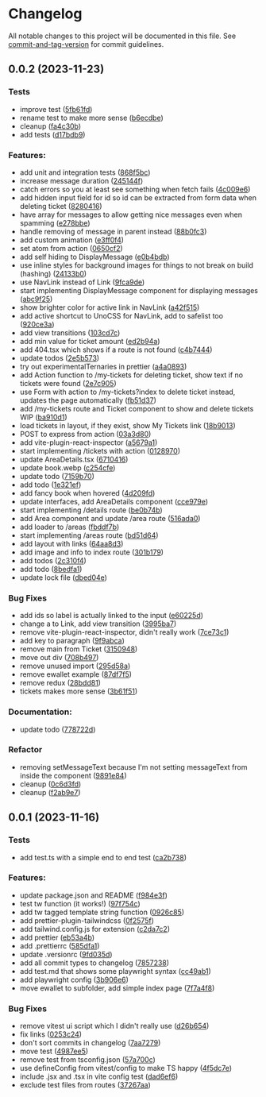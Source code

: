 # Changelog

All notable changes to this project will be documented in this file. See [commit-and-tag-version](https://github.com/absolute-version/commit-and-tag-version) for commit guidelines.

## 0.0.2 (2023-11-23)


### Tests

* improve test ([5fb61fd](https://github.com/henrikvilhelmberglund/javascript-4-assignment-2-event-frontend/commit/5fb61fdffa29951f58b380e2a0c380368a38f206))
* rename test to make more sense ([b6ecdbe](https://github.com/henrikvilhelmberglund/javascript-4-assignment-2-event-frontend/commit/b6ecdbe93f79e349179f1634b2b2ff54ba80c8cb))
* cleanup ([fa4c30b](https://github.com/henrikvilhelmberglund/javascript-4-assignment-2-event-frontend/commit/fa4c30b35bf4e2a0862a32ba8f4c03a5afbb134f))
* add tests ([d17bdb9](https://github.com/henrikvilhelmberglund/javascript-4-assignment-2-event-frontend/commit/d17bdb907fc13fea37a0db15865cc947992f319e))


### Features:

* add unit and integration tests ([868f5bc](https://github.com/henrikvilhelmberglund/javascript-4-assignment-2-event-frontend/commit/868f5bc9a3e6cda7cb295356975a36188bc284ba))
* increase message duration ([245144f](https://github.com/henrikvilhelmberglund/javascript-4-assignment-2-event-frontend/commit/245144ff27f2fa751f21e0c5a35b615c3d9b3a26))
* catch errors so you at least see something when fetch fails ([4c009e6](https://github.com/henrikvilhelmberglund/javascript-4-assignment-2-event-frontend/commit/4c009e68bee9193055e4755afcc09d3ddba0b335))
* add hidden input field for id so id can be extracted from form data when deleting ticket ([8280416](https://github.com/henrikvilhelmberglund/javascript-4-assignment-2-event-frontend/commit/82804163495c7c44b7d6d3f47ae06da8680e7b9e))
* have array for messages to allow getting nice messages even when spamming ([e278bbe](https://github.com/henrikvilhelmberglund/javascript-4-assignment-2-event-frontend/commit/e278bbe32760d72bf8c4612af77e5018bb813212))
* handle removing of message in parent instead ([88b0fc3](https://github.com/henrikvilhelmberglund/javascript-4-assignment-2-event-frontend/commit/88b0fc3619a5dbcb42dab05f74e2ca1ed06820a2))
* add custom animation ([e3ff0f4](https://github.com/henrikvilhelmberglund/javascript-4-assignment-2-event-frontend/commit/e3ff0f4cdef0becb6a59ced97aa58956229037cf))
* set atom from action ([0650cf2](https://github.com/henrikvilhelmberglund/javascript-4-assignment-2-event-frontend/commit/0650cf2a9a7881191a430a4e0d32a57349e25f3f))
* add self hiding to DisplayMessage ([e0b4bdb](https://github.com/henrikvilhelmberglund/javascript-4-assignment-2-event-frontend/commit/e0b4bdbf8e4dd896dfee0ae2efa9175e519e4baa))
* use inline styles for background images for things to not break on build (hashing) ([24133b0](https://github.com/henrikvilhelmberglund/javascript-4-assignment-2-event-frontend/commit/24133b0a02df64a64485390f55adff2ea0b16aa8))
* use NavLink instead of Link ([9fca9de](https://github.com/henrikvilhelmberglund/javascript-4-assignment-2-event-frontend/commit/9fca9de89ee827b65353b44616d20b8128dcbe81))
* start implementing DisplayMessage component for displaying messages ([abc9f25](https://github.com/henrikvilhelmberglund/javascript-4-assignment-2-event-frontend/commit/abc9f25573192c20eaf967c5841f05d951bbd612))
* show brighter color  for active link in NavLink ([a42f515](https://github.com/henrikvilhelmberglund/javascript-4-assignment-2-event-frontend/commit/a42f515f9915260fd26d6f16d52ad357e3f71fbe))
* add active shortcut to UnoCSS for NavLink, add to safelist too ([920ce3a](https://github.com/henrikvilhelmberglund/javascript-4-assignment-2-event-frontend/commit/920ce3aba493746dfd0ed00847528d8e917c485a))
* add view transitions ([103cd7c](https://github.com/henrikvilhelmberglund/javascript-4-assignment-2-event-frontend/commit/103cd7c7a4a9c8d52ea21cfa11cb948a87f849f1))
* add min value for ticket amount ([ed2b94a](https://github.com/henrikvilhelmberglund/javascript-4-assignment-2-event-frontend/commit/ed2b94ad864e89dc286f42ae5d56b7220e511db1))
* add 404.tsx which shows if a route is not found ([c4b7444](https://github.com/henrikvilhelmberglund/javascript-4-assignment-2-event-frontend/commit/c4b744406bbc9398cb16f3822b2f1b1d05f55d7f))
* update todos ([2e5b573](https://github.com/henrikvilhelmberglund/javascript-4-assignment-2-event-frontend/commit/2e5b5734e9a5fa96e3095a8cf20b1ddd6c329e8f))
* try out experimentalTernaries in prettier ([a4a0893](https://github.com/henrikvilhelmberglund/javascript-4-assignment-2-event-frontend/commit/a4a0893ce931434816cb2e1065d319065754880c))
* add Action function to /my-tickets for deleting ticket, show text if no tickets were found ([2e7c905](https://github.com/henrikvilhelmberglund/javascript-4-assignment-2-event-frontend/commit/2e7c905a349618c1bf5024aa77a0065f752fc00e))
* use Form with action to /my-tickets?index to delete ticket instead, updates the page automatically ([fb51d37](https://github.com/henrikvilhelmberglund/javascript-4-assignment-2-event-frontend/commit/fb51d37b1c665b202baefddfa62df4ceae266ec6))
* add /my-tickets route and Ticket component to show and delete tickets WIP ([ba910d1](https://github.com/henrikvilhelmberglund/javascript-4-assignment-2-event-frontend/commit/ba910d1a90292888ae3b540374ebed810e781025))
* load tickets in layout, if they exist, show My Tickets link ([18b9013](https://github.com/henrikvilhelmberglund/javascript-4-assignment-2-event-frontend/commit/18b901370c14635d3a92eb265c8def99c3c251fa))
* POST to express from action ([03a3d80](https://github.com/henrikvilhelmberglund/javascript-4-assignment-2-event-frontend/commit/03a3d80bbf85e95874452975e99e4507e9e5787a))
* add vite-plugin-react-inspector ([a5679a1](https://github.com/henrikvilhelmberglund/javascript-4-assignment-2-event-frontend/commit/a5679a168b5f865d4c6f06fd21008e28044da3c2))
* start implementing /tickets with action ([0128970](https://github.com/henrikvilhelmberglund/javascript-4-assignment-2-event-frontend/commit/01289701d9e34cd3a0ffc8d0e5e15c5ad64d150d))
* update AreaDetails.tsx ([6710416](https://github.com/henrikvilhelmberglund/javascript-4-assignment-2-event-frontend/commit/6710416fe8bd4eca3148f2d3b926a7a6eda72328))
* update book.webp ([c254cfe](https://github.com/henrikvilhelmberglund/javascript-4-assignment-2-event-frontend/commit/c254cfe82ca6c7a99b29935c14c013d44fac4784))
* update todo ([7159b70](https://github.com/henrikvilhelmberglund/javascript-4-assignment-2-event-frontend/commit/7159b70db4e905295b64070f5a52ffc91c2f32d5))
* add todo ([1e321ef](https://github.com/henrikvilhelmberglund/javascript-4-assignment-2-event-frontend/commit/1e321ef074fb4c7115ef22cd965cae1ba703a00e))
* add fancy book when hovered ([4d209fd](https://github.com/henrikvilhelmberglund/javascript-4-assignment-2-event-frontend/commit/4d209fd176399fa09e425dfbda4ac3bc70484e83))
* update interfaces, add AreaDetails component ([cce979e](https://github.com/henrikvilhelmberglund/javascript-4-assignment-2-event-frontend/commit/cce979e6559525be7bef5931a3ad6b0782dcbef8))
* start implementing /details route ([be0b74b](https://github.com/henrikvilhelmberglund/javascript-4-assignment-2-event-frontend/commit/be0b74b6aed53b326b52716af64c0fcad296a697))
* add Area component and update /area route ([516ada0](https://github.com/henrikvilhelmberglund/javascript-4-assignment-2-event-frontend/commit/516ada056713aced0721c48f03509bf4e0c4f89b))
* add loader to /areas ([fbddf7b](https://github.com/henrikvilhelmberglund/javascript-4-assignment-2-event-frontend/commit/fbddf7b184313d2f160bf54fd6976c97115bc161))
* start implementing /areas route ([bd51d64](https://github.com/henrikvilhelmberglund/javascript-4-assignment-2-event-frontend/commit/bd51d6486d99a7ab1d5bd1ad46b718977ed663da))
* add layout with links ([64aa8d3](https://github.com/henrikvilhelmberglund/javascript-4-assignment-2-event-frontend/commit/64aa8d33d5ca177e7e814be236cb5ceb09470e83))
* add image and info to index route ([301b179](https://github.com/henrikvilhelmberglund/javascript-4-assignment-2-event-frontend/commit/301b179706b265d91c83db9af8bc84069719c372))
* add todos ([2c310f4](https://github.com/henrikvilhelmberglund/javascript-4-assignment-2-event-frontend/commit/2c310f4aeb1347b748fe59ede42f26e1ba3df12f))
* add todo ([8bedfa1](https://github.com/henrikvilhelmberglund/javascript-4-assignment-2-event-frontend/commit/8bedfa18c8f946a762ca7c5d9f470427db0fd57d))
* update lock file ([dbed04e](https://github.com/henrikvilhelmberglund/javascript-4-assignment-2-event-frontend/commit/dbed04e02bac716e219cbe731ee34fa62dc60689))


### Bug Fixes

* add ids so label is actually linked to the input ([e60225d](https://github.com/henrikvilhelmberglund/javascript-4-assignment-2-event-frontend/commit/e60225ddffbf51f3b8c6b95bc7c12cfe8c78ef39))
* change a to Link, add view transition ([3995ba7](https://github.com/henrikvilhelmberglund/javascript-4-assignment-2-event-frontend/commit/3995ba723d9e9e5b18e782bcc1e220551010ea8e))
* remove vite-plugin-react-inspector, didn't really work ([7ce73c1](https://github.com/henrikvilhelmberglund/javascript-4-assignment-2-event-frontend/commit/7ce73c102a5f0f8a2617fb214a4048be6d2f7b8d))
* add key to paragraph ([9f9abca](https://github.com/henrikvilhelmberglund/javascript-4-assignment-2-event-frontend/commit/9f9abcae58ee03a6cd97047cb7b445cba51e3582))
* remove main from Ticket ([3150948](https://github.com/henrikvilhelmberglund/javascript-4-assignment-2-event-frontend/commit/3150948d2a29c99b6c7d6fe15965cb8440809258))
* move out div ([708b497](https://github.com/henrikvilhelmberglund/javascript-4-assignment-2-event-frontend/commit/708b497cd4163e8c1cd6ccb0f05c6c469824e6eb))
* remove unused import ([295d58a](https://github.com/henrikvilhelmberglund/javascript-4-assignment-2-event-frontend/commit/295d58a855a0bf2c52a8f2ade12c6a3fa778e7a3))
* remove ewallet example ([87df7f5](https://github.com/henrikvilhelmberglund/javascript-4-assignment-2-event-frontend/commit/87df7f5c64e83c440b3f3e3fbbb9e95ff63b3671))
* remove redux ([28bdd81](https://github.com/henrikvilhelmberglund/javascript-4-assignment-2-event-frontend/commit/28bdd81fc380257ba5253353bdc48b22eb82b994))
* tickets makes more sense ([3b61f51](https://github.com/henrikvilhelmberglund/javascript-4-assignment-2-event-frontend/commit/3b61f514627fe699528fc0f6d03763eed6cd248a))


### Documentation:

* update todo ([778722d](https://github.com/henrikvilhelmberglund/javascript-4-assignment-2-event-frontend/commit/778722ddbeafe39ec838a601d0d2f7e7a0ea49ad))


### Refactor

* removing setMessageText because I'm not setting messageText from inside the component ([9891e84](https://github.com/henrikvilhelmberglund/javascript-4-assignment-2-event-frontend/commit/9891e8426af6d7d90eff6d88f215870ea8bee9dc))
* cleanup ([0c6d3fd](https://github.com/henrikvilhelmberglund/javascript-4-assignment-2-event-frontend/commit/0c6d3fdc9f14bcbf5f2224150da0cbb2151f165d))
* cleanup ([f2ab9e7](https://github.com/henrikvilhelmberglund/javascript-4-assignment-2-event-frontend/commit/f2ab9e7d4678deeec86cd5ea489e4abbedd63c87))

## 0.0.1 (2023-11-16)


### Tests

* add test.ts with a simple end to end test ([ca2b738](https://github.com/henrikvilhelmberglund/react-vite-generouted-unocss-typescript-vitest-template/commit/ca2b738f667e5cf16a2aa749a723a522532ed95f))


### Features:

* update package.json and README ([f984e3f](https://github.com/henrikvilhelmberglund/react-vite-generouted-unocss-typescript-vitest-template/commit/f984e3ff97730ba9260ee9565f5e068fab8595fa))
* test tw function (it works!) ([97f754c](https://github.com/henrikvilhelmberglund/react-vite-generouted-unocss-typescript-vitest-template/commit/97f754c00454ef1183cece52eb62d8da158e0bb9))
* add tw tagged template string function ([0926c85](https://github.com/henrikvilhelmberglund/react-vite-generouted-unocss-typescript-vitest-template/commit/0926c8575ffbca14d247933d1d2422a31ca9c1bc))
* add prettier-plugin-tailwindcss ([0f2575f](https://github.com/henrikvilhelmberglund/react-vite-generouted-unocss-typescript-vitest-template/commit/0f2575f2ef8cf1dfc5f01afd44c0227f53c047a8))
* add tailwind.config.js for extension ([c2da7c2](https://github.com/henrikvilhelmberglund/react-vite-generouted-unocss-typescript-vitest-template/commit/c2da7c26a83c29f6019be49b116565fa1849bb67))
* add prettier ([eb53a4b](https://github.com/henrikvilhelmberglund/react-vite-generouted-unocss-typescript-vitest-template/commit/eb53a4bcda3a5836be7f5d57621259792f5ee855))
* add .prettierrc ([585dfa1](https://github.com/henrikvilhelmberglund/react-vite-generouted-unocss-typescript-vitest-template/commit/585dfa142f92f2eeebf2f5b57d69d62b7928bda3))
* update .versionrc ([9fd035d](https://github.com/henrikvilhelmberglund/react-vite-generouted-unocss-typescript-vitest-template/commit/9fd035d31e9802e8bee0e0272e8b681ab68b1368))
* add all commit types to changelog ([7857238](https://github.com/henrikvilhelmberglund/react-vite-generouted-unocss-typescript-vitest-template/commit/7857238088995151db2b95115068a9607970f183))
* add test.md that shows some playwright syntax ([cc49ab1](https://github.com/henrikvilhelmberglund/react-vite-generouted-unocss-typescript-vitest-template/commit/cc49ab15f25078f87481bc6fcd8b7368bfa4f74a))
* add playwright config ([3b906e6](https://github.com/henrikvilhelmberglund/react-vite-generouted-unocss-typescript-vitest-template/commit/3b906e6a3c7a56db2a214afb1001083eef8ab59c))
* move ewallet to subfolder, add simple index page ([7f7a4f8](https://github.com/henrikvilhelmberglund/react-vite-generouted-unocss-typescript-vitest-template/commit/7f7a4f8435639b129a4c7e05a793b6e4c86fca7f))


### Bug Fixes

* remove vitest ui script which I didn't really use ([d26b654](https://github.com/henrikvilhelmberglund/react-vite-generouted-unocss-typescript-vitest-template/commit/d26b6540b5f6a0d8a9ee6e1e1b2eb2fa2a1d262b))
* fix links ([0253c24](https://github.com/henrikvilhelmberglund/react-vite-generouted-unocss-typescript-vitest-template/commit/0253c245958bbd1c5bb3bc27762bd98f4d21f950))
* don't sort commits in changelog ([7aa7279](https://github.com/henrikvilhelmberglund/react-vite-generouted-unocss-typescript-vitest-template/commit/7aa72792788332cd6b35d8196821dc987d66a15d))
* move test ([4987ee5](https://github.com/henrikvilhelmberglund/react-vite-generouted-unocss-typescript-vitest-template/commit/4987ee5cb54270a6ba39ae0914e992b40e174ce4))
* remove test from tsconfig.json ([57a700c](https://github.com/henrikvilhelmberglund/react-vite-generouted-unocss-typescript-vitest-template/commit/57a700c8ab2689f0affd8f07aa3b3984c1b7696f))
* use defineConfig from vitest/config to make TS happy ([4f5dc7e](https://github.com/henrikvilhelmberglund/react-vite-generouted-unocss-typescript-vitest-template/commit/4f5dc7e7822f717bc93e5b434dd378047ea465e4))
* include .jsx and .tsx in vite config test ([dad6ef6](https://github.com/henrikvilhelmberglund/react-vite-generouted-unocss-typescript-vitest-template/commit/dad6ef6010a6930993b2438d07e10ba3f94f6dd8))
* exclude test files from routes ([37267aa](https://github.com/henrikvilhelmberglund/react-vite-generouted-unocss-typescript-vitest-template/commit/37267aa807d26297ec80090999536bb09228a26b))
